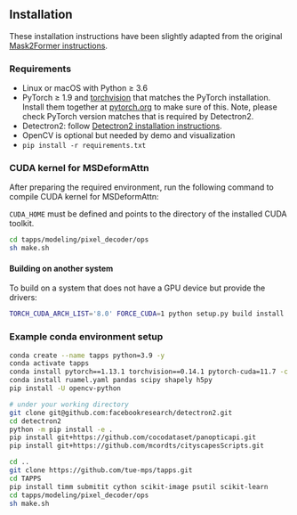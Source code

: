 ## Installation

These installation instructions have been slightly adapted from the original [Mask2Former instructions](https://github.com/facebookresearch/Mask2Former/blob/main/INSTALL.md).

### Requirements
- Linux or macOS with Python ≥ 3.6
- PyTorch ≥ 1.9 and [torchvision](https://github.com/pytorch/vision/) that matches the PyTorch installation.
  Install them together at [pytorch.org](https://pytorch.org) to make sure of this. Note, please check
  PyTorch version matches that is required by Detectron2.
- Detectron2: follow [Detectron2 installation instructions](https://detectron2.readthedocs.io/tutorials/install.html).
- OpenCV is optional but needed by demo and visualization
- `pip install -r requirements.txt`

### CUDA kernel for MSDeformAttn
After preparing the required environment, run the following command to compile CUDA kernel for MSDeformAttn:

`CUDA_HOME` must be defined and points to the directory of the installed CUDA toolkit.

```bash
cd tapps/modeling/pixel_decoder/ops
sh make.sh
```

#### Building on another system
To build on a system that does not have a GPU device but provide the drivers:
```bash
TORCH_CUDA_ARCH_LIST='8.0' FORCE_CUDA=1 python setup.py build install
```

### Example conda environment setup
```bash
conda create --name tapps python=3.9 -y
conda activate tapps
conda install pytorch==1.13.1 torchvision==0.14.1 pytorch-cuda=11.7 -c pytorch -c nvidia
conda install ruamel.yaml pandas scipy shapely h5py
pip install -U opencv-python

# under your working directory
git clone git@github.com:facebookresearch/detectron2.git
cd detectron2
python -m pip install -e .
pip install git+https://github.com/cocodataset/panopticapi.git
pip install git+https://github.com/mcordts/cityscapesScripts.git

cd ..
git clone https://github.com/tue-mps/tapps.git
cd TAPPS
pip install timm submitit cython scikit-image psutil scikit-learn
cd tapps/modeling/pixel_decoder/ops
sh make.sh
```
